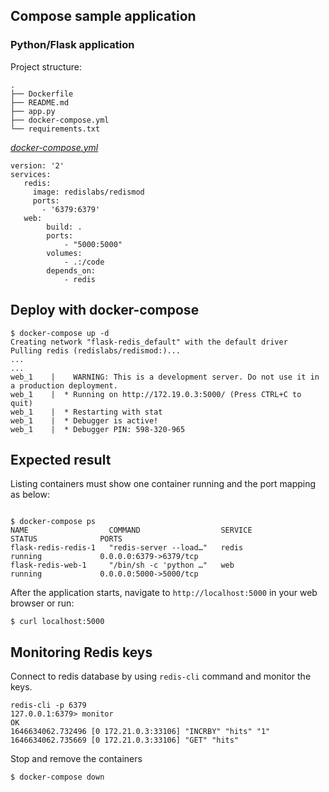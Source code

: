 ## Compose sample application

### Python/Flask application

Project structure:

```
.
├── Dockerfile
├── README.md
├── app.py
├── docker-compose.yml
└── requirements.txt
```

[_docker-compose.yml_](docker-compose.yml)

```
version: '2'
services:
   redis: 
     image: redislabs/redismod
     ports:
       - '6379:6379' 
   web:
        build: .
        ports:
            - "5000:5000"
        volumes:
            - .:/code
        depends_on:
            - redis
```

## Deploy with docker-compose

```
$ docker-compose up -d
Creating network "flask-redis_default" with the default driver
Pulling redis (redislabs/redismod:)...
...
...
web_1    |    WARNING: This is a development server. Do not use it in a production deployment.
web_1    |  * Running on http://172.19.0.3:5000/ (Press CTRL+C to quit)
web_1    |  * Restarting with stat
web_1    |  * Debugger is active!
web_1    |  * Debugger PIN: 598-320-965
```

## Expected result

Listing containers must show one container running and the port mapping as below:
```

$ docker-compose ps
NAME                  COMMAND                  SERVICE             STATUS              PORTS
flask-redis-redis-1   "redis-server --load…"   redis               running             0.0.0.0:6379->6379/tcp
flask-redis-web-1     "/bin/sh -c 'python …"   web                 running             0.0.0.0:5000->5000/tcp
```

After the application starts, navigate to `http://localhost:5000` in your web browser or run:
```
$ curl localhost:5000

```

## Monitoring Redis keys

Connect to redis database by using ```redis-cli``` command and monitor the keys.
```
redis-cli -p 6379
127.0.0.1:6379> monitor
OK
1646634062.732496 [0 172.21.0.3:33106] "INCRBY" "hits" "1"
1646634062.735669 [0 172.21.0.3:33106] "GET" "hits"
```


Stop and remove the containers
```
$ docker-compose down
```
